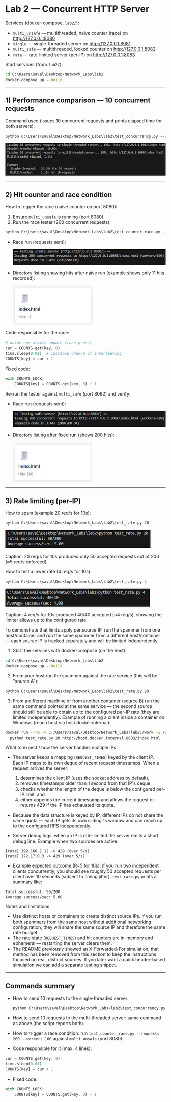 # Lab 2 — Concurrent HTTP Server


Services (docker-compose, `lab2/`):
- `multi_unsafe` — multithreaded, naive counter (race) on http://127.0.0.1:8080
- `single`       — single-threaded server on http://127.0.0.1:8081
- `multi_safe`   — multithreaded, locked counter on http://127.0.0.1:8082
- `rate`         — rate-limited server (per-IP) on http://127.0.0.1:8083

Start services (from `lab2/`):

```cmd
cd C:\Users\saval\Desktop\Network_Labs\lab2
docker-compose up --build
```

---

## 1) Performance comparison — 10 concurrent requests

Command used (issues 10 concurrent requests and prints elapsed time for both servers):

```cmd
python C:\Users\saval\Desktop\Network_Labs\lab2\test_concurrency.py --single-url http://127.0.0.1:8081/index.html --multi-url http://127.0.0.1:8082/index.html
```



![all_thread_10req](images/all_thread_10req.png)


---

## 2) Hit counter and race condition

How to trigger the race (naive counter on port 8080):

1. Ensure `multi_unsafe` is running (port 8080).
2. Run the race tester (200 concurrent requests):

```cmd
python C:\Users\saval\Desktop\Network_Labs\lab2\test_counter_race.py --requests 200 --workers 100
```


- Race run (requests sent):

  ![race-naive](images/race-naive.png)

- Directory listing showing hits after naive run (example shows only 11 hits recorded):

  ![race-naive-hits](images/race-naive-hits.png)

Code responsible for the race:

```py
# naive non-atomic update (race-prone)
cur = COUNTS.get(key, 0)
time.sleep(0.01)  # increase chance of interleaving
COUNTS[key] = cur + 1
```

Fixed code:

```py
with COUNTS_LOCK:
    COUNTS[key] = COUNTS.get(key, 0) + 1
```

Re-run the tester against `multi_safe` (port 8082) and verify:

- Race run (requests sent):

  ![race-fixed](images/race-fixed.png)

- Directory listing after fixed run (shows 200 hits):

  ![race-fixed-hits](images/race-fixed-hits.png)

---

## 3) Rate limiting (per-IP)

How to spam (example 20 req/s for 10s):

```cmd
python C:\Users\saval\Desktop\Network_Labs\lab2\test_rate.py 20
```


![rate-first](images/rate-first.png)

Caption: 20 req/s for 10s produced only 50 accepted requests out of 200 (≈5 req/s enforced).

How to test a lower rate (4 req/s for 10s):

```cmd
python C:\Users\saval\Desktop\Network_Labs\lab2\test_rate.py 4
```

![rate-second](images/rate-second.png)

Caption: 4 req/s for 10s produced 40/40 accepted (≈4 req/s), showing the limiter allows up to the configured rate.

To demonstrate that limits apply per source IP, run the spammer from one host/container and run the same spammer from a different host/container — each source IP is tracked separately and will be limited independently.



1. Start the services with docker-compose (on the host):

```cmd
cd C:\Users\saval\Desktop\Network_Labs\lab2
docker-compose up --build
```

2. From your host run the spammer against the rate service (this will be "source A"):

```cmd
python C:\Users\saval\Desktop\Network_Labs\lab2\test_rate.py 20
```

3. From a different machine or from another container (source B) run the same command pointed at the same service — the second source should still be able to obtain up to the configured per-IP rate (they are limited independently). Example of running a client inside a container on Windows (reach host via host.docker.internal):

```bash
docker run --rm -v C:/Users/saval/Desktop/Network_Labs/lab2:/work -w /work python:3.11-slim \
  python test_rate.py 20 http://host.docker.internal:8083/index.html
```

What to expect / how the server handles multiple IPs

- The server keeps a mapping (`REQUEST_TIMES`) keyed by the client IP. Each IP maps to its own deque of recent request timestamps. When a request arrives the server:
  1. determines the client IP (uses the socket address by default),
  2. removes timestamps older than 1 second from that IP's deque,
  3. checks whether the length of the deque is below the configured per-IP limit, and
  4. either appends the current timestamp and allows the request or returns 429 if the IP has exhausted its quota.

- Because the data structure is keyed by IP, different IPs do not share the same quota — each IP gets its own sliding 1s window and can reach up to the configured RPS independently.

- Server debug logs: when an IP is rate-limited the server emits a short debug line. Example when two sources are active:

```text
[rate] 192.168.1.12 -> 429 (over 5/s)
[rate] 172.17.0.3 -> 429 (over 5/s)
```

- Example expected outcome (R=5 for 10s): if you run two independent clients concurrently, you should see roughly 50 accepted requests per client over 10 seconds (subject to timing jitter). `test_rate.py` prints a summary like:

```text
Total successful: 50/200
Average success/sec: 5.00
```

Notes and limitations

- Use distinct hosts or containers to create distinct source IPs. If you run both spammers from the same host without additional networking configuration, they will share the same source IP and therefore the same rate budget.
- The rate state (`REQUEST_TIMES`) and hit counters are in-memory and ephemeral — restarting the server clears them.
- The README previously showed an X-Forwarded-For simulation; that method has been removed from this section to keep the instructions focused on real, distinct sources. If you later want a quick header-based simulation we can add a separate testing snippet.

---

## Commands summary

- How to send 10 requests to the single-threaded server:

  ```cmd
  python C:\Users\saval\Desktop\Network_Labs\lab2\test_concurrency.py --single-url http://127.0.0.1:8081/index.html --multi-url http://127.0.0.1:8082/index.html
  ```

- How to send 10 requests to the multi-threaded server: same command as above (the script reports both).

- How to trigger a race condition: run `test_counter_race.py --requests 200 --workers 100` against `multi_unsafe` (port 8080).

- Code responsible for it (max. 4 lines):

```py
cur = COUNTS.get(key, 0)
time.sleep(0.01)
COUNTS[key] = cur + 1
```

- Fixed code:

```py
with COUNTS_LOCK:
    COUNTS[key] = COUNTS.get(key, 0) + 1
```

